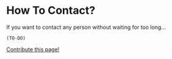 # How To Contact?

If you want to contact any person without waiting for too long...

`(TO-DO)`

[Contribute this page!](https://github.com/cagataycali/find-mentor/blob/master/content/how-to-contact.md)